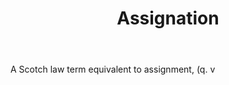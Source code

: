---
title: Assignation
letter: A
permalink: "/definitions/bld-assignation.html"
body: A Scotch law term equivalent to assignment, (q. v
published_at: '2018-07-07'
source: Black's Law Dictionary 2nd Ed (1910)
layout: post
---